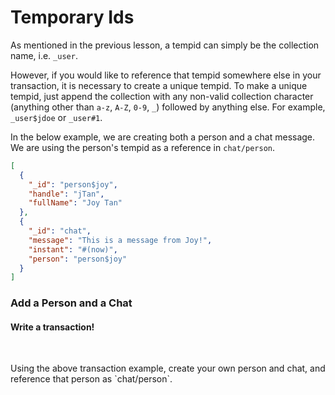 # Temporary Ids

As mentioned in the previous lesson, a tempid can simply be the collection name, i.e. `_user`.

However, if you would like to reference that tempid somewhere else in your transaction, it is necessary to create a unique tempid. To make a unique tempid, just append the collection with any non-valid collection character (anything other than `a-z`, `A-Z`, `0-9`, `_`) followed by anything else. For example, `_user$jdoe` or `_user#1`.

In the below example, we are creating both a person and a chat message. We are using the person's tempid as a reference in `chat/person`.

```json
[
  {
    "_id": "person$joy",
    "handle": "jTan",
    "fullName": "Joy Tan"
  },
  {
    "_id": "chat",
    "message": "This is a message from Joy!",
    "instant": "#(now)",
    "person": "person$joy"
  }
]
```

<div class="challenge">
<h3>Add a Person and a Chat</h3>
<h4>Write a transaction!</h4>
<br/>
<p>Using the above transaction example, create your own person and chat, and reference that person as `chat/person`.</p>
<br/>
</div>

